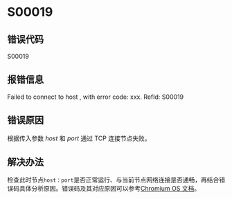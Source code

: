 # S00019

## 错误代码

S00019

## 报错信息

Failed to connect to host <xxx>, with error code: xxx. RefId: S00019

## 错误原因

根据传入参数 *host* 和 *port* 通过 TCP 连接节点失败。

## 解决办法

检查此时节点`host：port`是否正常运行、与当前节点网络连接是否通畅，再结合错误码具体分析原因。错误码及其对应原因可以参考[Chromium OS 文档](https://chromium.googlesource.com/chromiumos/docs/%2B/master/constants/errnos.md)。

